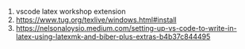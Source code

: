 1. vscode latex workshop extension
2. https://www.tug.org/texlive/windows.html#install
3. https://nelsonaloysio.medium.com/setting-up-vs-code-to-write-in-latex-using-latexmk-and-biber-plus-extras-b4b37c844495